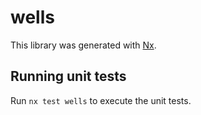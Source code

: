 # wells

This library was generated with [Nx](https://nx.dev).

## Running unit tests

Run `nx test wells` to execute the unit tests.
